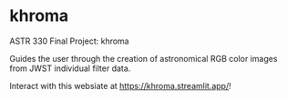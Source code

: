 # khroma
ASTR 330 Final Project: khroma

Guides the user through the creation of astronomical RGB color images from JWST individual filter data.

Interact with this websiate at https://khroma.streamlit.app/!